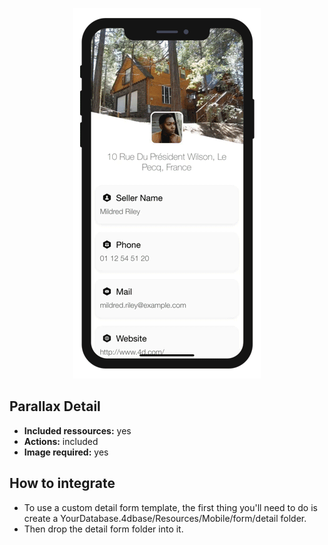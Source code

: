 <p align="center"><img src="https://github.com/4d-for-ios/4d-for-ios-form-detail-ParallaxDetail/blob/master/template.gif" alt="Parallax Detail" height="auto" width="300"></p>

## Parallax Detail

* **Included ressources:** yes
* **Actions:** included
* **Image required:** yes

## How to integrate

* To use a custom detail form template, the first thing you'll need to do is create a YourDatabase.4dbase/Resources/Mobile/form/detail folder.
* Then drop the detail form folder into it.
